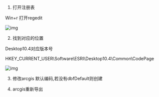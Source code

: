 1. 打开注册表

Win+r  打开regedit

![img](https://pzy-images.oss-cn-hangzhou.aliyuncs.com/img/202111032036938.jpg) 

2. 找到对应的位置

Desktop10.4对应版本号

HKEY_CURRENT_USER\Software\ESRI\Desktop10.4\Common\CodePage

![img](https://pzy-images.oss-cn-hangzhou.aliyuncs.com/img/202111032036939.jpg) 

3. 修改arcgis 默认编码,若没有dbfDefault则创建

4. arcgis重新导出